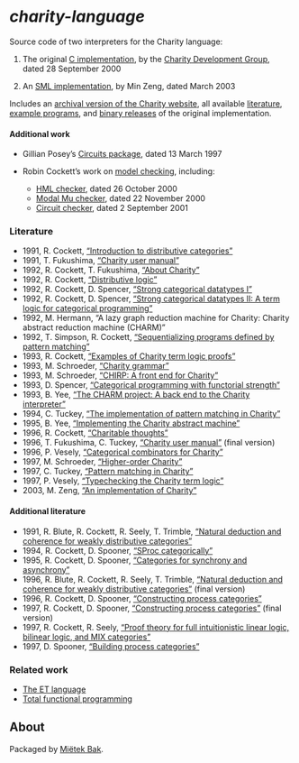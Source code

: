_charity-language_
==================

Source code of two interpreters for the Charity language:

1. The original [C implementation](src/v1), by the [Charity Development Group](http://pll.cpsc.ucalgary.ca/charity1/www/home.html), dated 28 September 2000

2. An [SML implementation](src/v2), by Min Zeng, dated March 2003

Includes an [archival version of the Charity website](doc/README.md), all available [literature](doc/pdf), [example programs](doc/ch), and [binary releases](bin) of the original implementation.


#### Additional work

* Gillian Posey’s [Circuits package](more/circuits), dated 13 March 1997

* Robin Cockett’s work on [model checking](doc/model-checking.md), including:
    - [HML checker](more/hml), dated 26 October 2000
    - [Modal Mu checker](more/mm), dated 22 November 2000
    - [Circuit checker](more/wires), dated 2 September 2001


### Literature

* 1991, R. Cockett, [“Introduction to distributive categories”](doc/pdf/cockett-1991.pdf)
* 1991, T. Fukushima, [“Charity user manual”](doc/pdf/fukushima-1991.pdf)
* 1992, R. Cockett, T. Fukushima, [“About Charity”](doc/pdf/cockett-1992a.pdf)
* 1992, R. Cockett, [“Distributive logic”](doc/pdf/cockett-1992b.pdf)
* 1992, R. Cockett, D. Spencer, [“Strong categorical datatypes I”](doc/pdf/cockett-1992c.pdf)
* 1992, R. Cockett, D. Spencer, [“Strong categorical datatypes II: A term logic for categorical programming”](doc/pdf/cockett-1992d.pdf)
* 1992, M. Hermann, “A lazy graph reduction machine for Charity: Charity abstract reduction machine (CHARM)”
* 1992, T. Simpson, R. Cockett, [“Sequentializing programs defined by pattern matching”](doc/pdf/simpson-1992.pdf)
* 1993, R. Cockett, [“Examples of Charity term logic proofs”](doc/pdf/cockett-1993.pdf)
* 1993, M. Schroeder, [“Charity grammar”](doc/pdf/schroeder-1993a.pdf)
* 1993, M. Schroeder, [“CHIRP: A front end for Charity”](doc/pdf/schroeder-1993b.pdf)
* 1993, D. Spencer, [“Categorical programming with functorial strength”](doc/pdf/spencer-1993.pdf)
* 1993, B. Yee, [“The CHARM project: A back end to the Charity interpreter”](doc/pdf/yee-1993.pdf)
* 1994, C. Tuckey, [“The implementation of pattern matching in Charity”](doc/pdf/tuckey-1994.pdf)
* 1995, B. Yee, [“Implementing the Charity abstract machine”](doc/pdf/yee-1995.pdf)
* 1996, R. Cockett, [“Charitable thoughts”](doc/pdf/cockett-1996.pdf)
* 1996, T. Fukushima, C. Tuckey, [“Charity user manual”](doc/pdf/fukushima-1996.pdf) (final version)
* 1996, P. Vesely, [“Categorical combinators for Charity”](doc/pdf/vesely-1996.pdf)
* 1997, M. Schroeder, [“Higher-order Charity”](doc/pdf/schroeder-1997.pdf)
* 1997, C. Tuckey, [“Pattern matching in Charity”](doc/pdf/tuckey-1997.pdf)
* 1997, P. Vesely, [“Typechecking the Charity term logic”](doc/pdf/vesely-1997.pdf)
* 2003, M. Zeng, [“An implementation of Charity”](doc/pdf/zeng-2003.pdf)


#### Additional literature

* 1991, R. Blute, R. Cockett, R. Seely, T. Trimble, [“Natural deduction and coherence for weakly distributive categories”](doc/pdf/more/blute-1991.pdf)
* 1994, R. Cockett, D. Spooner, [“SProc categorically”](doc/pdf/more/cockett-1994.pdf)
* 1995, R. Cockett, D. Spooner, [“Categories for synchrony and asynchrony”](doc/pdf/more/cockett-1995.pdf)
* 1996, R. Blute, R. Cockett, R. Seely, T. Trimble, [“Natural deduction and coherence for weakly distributive categories”](doc/pdf/more/blute-1996.pdf) (final version)
* 1996, R. Cockett, D. Spooner, [“Constructing process categories”](doc/pdf/more/cockett-1996.pdf)
* 1997, R. Cockett, D. Spooner, [“Constructing process categories”](doc/pdf/more/cockett-1997a.pdf) (final version)
* 1997, R. Cockett, R. Seely, [“Proof theory for full intuitionistic linear logic, bilinear logic, and MIX categories”](doc/pdf/more/cockett-1997b.pdf)
* 1997, D. Spooner, [“Building process categories”](doc/pdf/more/spooner-1997.pdf)


### Related work

* [The ET language](https://github.com/mietek/et-language)
* [Total functional programming](https://github.com/mietek/total-functional-programming)


About
-----

Packaged by [Miëtek Bak](https://mietek.io/).
